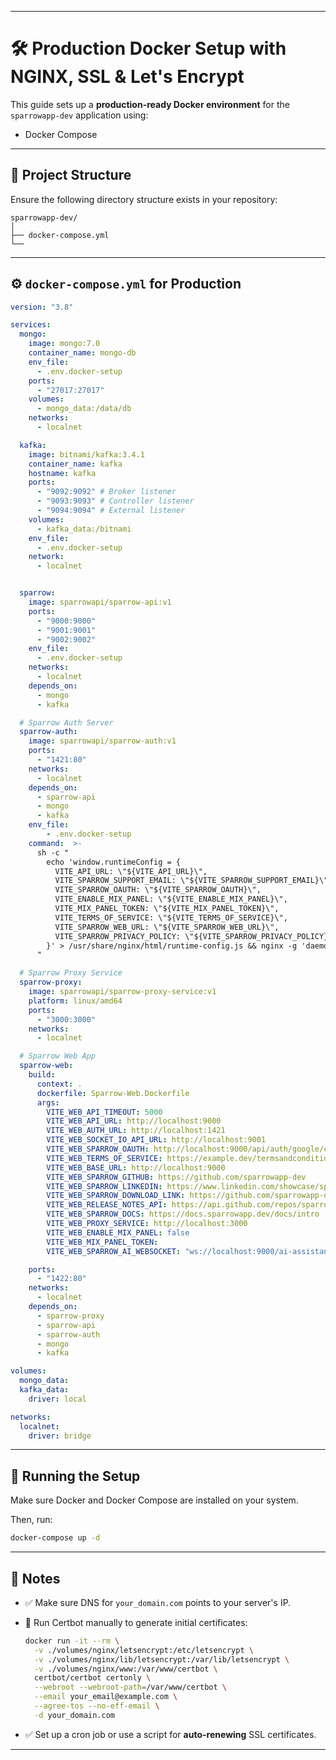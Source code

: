 

---

# 🛠️ Production Docker Setup with NGINX, SSL & Let's Encrypt

This guide sets up a **production-ready Docker environment** for the `sparrowapp-dev` application using:

- Docker Compose

---

## 📁 Project Structure

Ensure the following directory structure exists in your repository:

```
sparrowapp-dev/
│
├── docker-compose.yml
└── 
```

---

## ⚙️ `docker-compose.yml` for Production

```yaml
version: "3.8"

services:
  mongo:
    image: mongo:7.0
    container_name: mongo-db
    env_file:
      - .env.docker-setup
    ports:
      - "27017:27017"
    volumes:
      - mongo_data:/data/db
    networks:
      - localnet

  kafka:
    image: bitnami/kafka:3.4.1
    container_name: kafka
    hostname: kafka
    ports:
      - "9092:9092" # Broker listener
      - "9093:9093" # Controller listener
      - "9094:9094" # External listener
    volumes:
      - kafka_data:/bitnami
    env_file:
      - .env.docker-setup
    network: 
      - localnet


  sparrow:
    image: sparrowapi/sparrow-api:v1
    ports:
      - "9000:9000"
      - "9001:9001"
      - "9002:9002"
    env_file:
      - .env.docker-setup
    networks:
      - localnet
    depends_on: 
      - mongo
      - kafka

  # Sparrow Auth Server
  sparrow-auth:
    image: sparrowapi/sparrow-auth:v1
    ports:
      - "1421:80"
    networks:
      - localnet
    depends_on:
      - sparrow-api
      - mongo
      - kafka
    env_file:
        - .env.docker-setup
    command:  >-
      sh -c "
        echo 'window.runtimeConfig = {
          VITE_API_URL: \"${VITE_API_URL}\",
          VITE_SPARROW_SUPPORT_EMAIL: \"${VITE_SPARROW_SUPPORT_EMAIL}\",
          VITE_SPARROW_OAUTH: \"${VITE_SPARROW_OAUTH}\",
          VITE_ENABLE_MIX_PANEL: \"${VITE_ENABLE_MIX_PANEL}\",
          VITE_MIX_PANEL_TOKEN: \"${VITE_MIX_PANEL_TOKEN}\",
          VITE_TERMS_OF_SERVICE: \"${VITE_TERMS_OF_SERVICE}\",
          VITE_SPARROW_WEB_URL: \"${VITE_SPARROW_WEB_URL}\",
          VITE_SPARROW_PRIVACY_POLICY: \"${VITE_SPARROW_PRIVACY_POLICY}\"
        }' > /usr/share/nginx/html/runtime-config.js && nginx -g 'daemon off;'
      "

  # Sparrow Proxy Service
  sparrow-proxy:
    image: sparrowapi/sparrow-proxy-service:v1
    platform: linux/amd64
    ports:
      - "3000:3000"
    networks:
      - localnet

  # Sparrow Web App
  sparrow-web:
    build:
      context: .
      dockerfile: Sparrow-Web.Dockerfile
      args:
        VITE_WEB_API_TIMEOUT: 5000
        VITE_WEB_API_URL: http://localhost:9000
        VITE_WEB_AUTH_URL: http://localhost:1421
        VITE_WEB_SOCKET_IO_API_URL: http://localhost:9001
        VITE_WEB_SPARROW_OAUTH: http://localhost:9000/api/auth/google/callback
        VITE_WEB_TERMS_OF_SERVICE: https://example.dev/termsandconditions
        VITE_WEB_BASE_URL: http://localhost:9000
        VITE_WEB_SPARROW_GITHUB: https://github.com/sparrowapp-dev
        VITE_WEB_SPARROW_LINKEDIN: https://www.linkedin.com/showcase/sparrow-app/
        VITE_WEB_SPARROW_DOWNLOAD_LINK: https://github.com/sparrowapp-dev/sparrow-app/releases
        VITE_WEB_RELEASE_NOTES_API: https://api.github.com/repos/sparrowapp-dev/sparrow-app/releases
        VITE_WEB_SPARROW_DOCS: https://docs.sparrowapp.dev/docs/intro
        VITE_WEB_PROXY_SERVICE: http://localhost:3000
        VITE_WEB_ENABLE_MIX_PANEL: false
        VITE_WEB_MIX_PANEL_TOKEN:
        VITE_WEB_SPARROW_AI_WEBSOCKET: "ws://localhost:9000/ai-assistant"

    ports:
      - "1422:80"
    networks:
      - localnet
    depends_on:
      - sparrow-proxy
      - sparrow-api
      - sparrow-auth
      - mongo
      - kafka

volumes:
  mongo_data:
  kafka_data:
    driver: local

networks:
  localnet:
    driver: bridge
```

---

## 🚀 Running the Setup

Make sure Docker and Docker Compose are installed on your system.

Then, run:

```bash
docker-compose up -d
```

---

## 📝 Notes

- ✅ Make sure DNS for `your_domain.com` points to your server's IP.
- 🔁 Run Certbot manually to generate initial certificates:
  ```bash
  docker run -it --rm \
    -v ./volumes/nginx/letsencrypt:/etc/letsencrypt \
    -v ./volumes/nginx/lib/letsencrypt:/var/lib/letsencrypt \
    -v ./volumes/nginx/www:/var/www/certbot \
    certbot/certbot certonly \
    --webroot --webroot-path=/var/www/certbot \
    --email your_email@example.com \
    --agree-tos --no-eff-email \
    -d your_domain.com
  ```

- ✅ Set up a cron job or use a script for **auto-renewing** SSL certificates.

---


